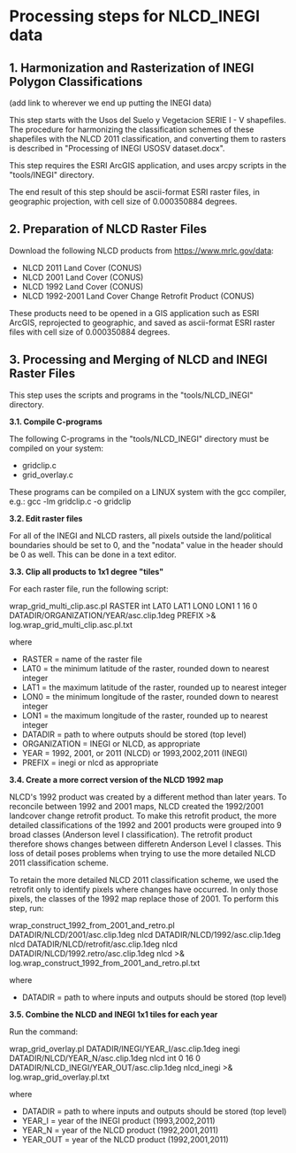 # Processing steps for NLCD_INEGI data

## 1. Harmonization and Rasterization of INEGI Polygon Classifications

(add link to wherever we end up putting the INEGI data)

This step starts with the Usos del Suelo y Vegetacion SERIE I - V shapefiles.
The procedure for harmonizing the classification schemes of these shapefiles with the NLCD 2011 classification, and converting them to rasters is described in "Processing of INEGI USOSV dataset.docx".

This step requires the ESRI ArcGIS application, and uses arcpy scripts in the "tools/INEGI" directory.

The end result of this step should be ascii-format ESRI raster files, in geographic projection, with cell size of 0.000350884 degrees.

## 2. Preparation of NLCD Raster Files

Download the following NLCD products from https://www.mrlc.gov/data:
 - NLCD 2011 Land Cover (CONUS)
 - NLCD 2001 Land Cover (CONUS)
 - NLCD 1992 Land Cover (CONUS)
 - NLCD 1992-2001 Land Cover Change Retrofit Product (CONUS)

These products need to be opened in a GIS application such as ESRI ArcGIS, reprojected to geographic, and saved as ascii-format ESRI raster files with cell size of 0.000350884 degrees.

## 3. Processing and Merging of NLCD and INEGI Raster Files

This step uses the scripts and programs in the "tools/NLCD_INEGI" directory.

**3.1. Compile C-programs**

The following C-programs in the "tools/NLCD_INEGI" directory must be compiled on your system:
 - gridclip.c
 - grid_overlay.c

These programs can be compiled on a LINUX system with the gcc compiler, e.g.:
gcc -lm gridclip.c -o gridclip

**3.2. Edit raster files**

For all of the INEGI and NLCD rasters, all pixels outside the land/political boundaries should be set to 0, and the "nodata" value in the header should be 0 as well. This can be done in a text editor.

**3.3. Clip all products to 1x1 degree "tiles"**

For each raster file, run the following script:

wrap_grid_multi_clip.asc.pl RASTER int LAT0 LAT1 LON0 LON1 1 16 0 DATADIR/ORGANIZATION/YEAR/asc.clip.1deg PREFIX >& log.wrap_grid_multi_clip.asc.pl.txt

where

 - RASTER = name of the raster file
 - LAT0 = the minimum latitude of the raster, rounded down to nearest integer
 - LAT1 = the maximum latitude of the raster, rounded up to nearest integer
 - LON0 = the minimum longitude of the raster, rounded down to nearest integer
 - LON1 = the maximum longitude of the raster, rounded up to nearest integer
 - DATADIR = path to where outputs should be stored (top level)
 - ORGANIZATION = INEGI or NLCD, as appropriate
 - YEAR = 1992, 2001, or 2011 (NLCD) or 1993,2002,2011 (INEGI)
 - PREFIX = inegi or nlcd as appropriate

**3.4. Create a more correct version of the NLCD 1992 map**

NLCD's 1992 product was created by a different method than later years. To reconcile between 1992 and 2001 maps, NLCD created the 1992/2001 landcover change retrofit product. To make this retrofit product, the more detailed classifications of the 1992 and 2001 products were grouped into 9 broad classes (Anderson level I classification).  The retrofit product therefore shows changes between differetn Anderson Level I classes. This loss of detail poses problems when trying to use the more detailed NLCD 2011 classification scheme.

To retain the more detailed NLCD 2011 classification scheme, we used the retrofit only to identify pixels where changes have occurred. In only those pixels, the classes of the 1992 map replace those of 2001. To perform this step, run:

wrap_construct_1992_from_2001_and_retro.pl DATADIR/NLCD/2001/asc.clip.1deg nlcd DATADIR/NLCD/1992/asc.clip.1deg nlcd DATADIR/NLCD/retrofit/asc.clip.1deg nlcd DATADIR/NLCD/1992.retro/asc.clip.1deg nlcd >& log.wrap_construct_1992_from_2001_and_retro.pl.txt

where

 - DATADIR = path to where inputs and outputs should be stored (top level)

**3.5. Combine the NLCD and INEGI 1x1 tiles for each year**

Run the command:

wrap_grid_overlay.pl DATADIR/INEGI/YEAR_I/asc.clip.1deg inegi DATADIR/NLCD/YEAR_N/asc.clip.1deg nlcd int 0 16 0 DATADIR/NLCD_INEGI/YEAR_OUT/asc.clip.1deg nlcd_inegi >& log.wrap_grid_overlay.pl.txt

where

 - DATADIR = path to where inputs and outputs should be stored (top level)
 - YEAR_I = year of the INEGI product (1993,2002,2011)
 - YEAR_N = year of the NLCD product (1992,2001,2011)
 - YEAR_OUT = year of the NLCD product (1992,2001,2011)

